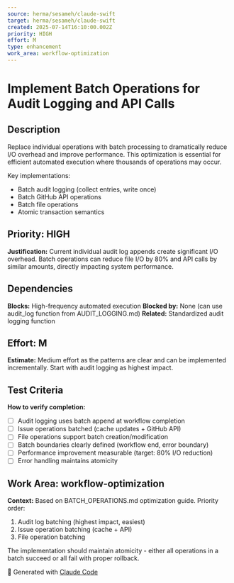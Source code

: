 ```yaml
---
source: herma/sesameh/claude-swift
target: herma/sesameh/claude-swift
created: 2025-07-14T16:10:00.002Z
priority: HIGH
effort: M
type: enhancement
work_area: workflow-optimization
---
```


# Implement Batch Operations for Audit Logging and API Calls

## Description
Replace individual operations with batch processing to dramatically reduce I/O overhead and improve performance. This optimization is essential for efficient automated execution where thousands of operations may occur.

Key implementations:
- Batch audit logging (collect entries, write once)
- Batch GitHub API operations
- Batch file operations
- Atomic transaction semantics

## Priority: HIGH
**Justification:** Current individual audit log appends create significant I/O overhead. Batch operations can reduce file I/O by 80% and API calls by similar amounts, directly impacting system performance.

## Dependencies
**Blocks:** High-frequency automated execution
**Blocked by:** None (can use audit_log function from AUDIT_LOGGING.md)
**Related:** Standardized audit logging function

## Effort: M
**Estimate:** Medium effort as the patterns are clear and can be implemented incrementally. Start with audit logging as highest impact.

## Test Criteria
**How to verify completion:**
- [ ] Audit logging uses batch append at workflow completion
- [ ] Issue operations batched (cache updates + GitHub API)
- [ ] File operations support batch creation/modification
- [ ] Batch boundaries clearly defined (workflow end, error boundary)
- [ ] Performance improvement measurable (target: 80% I/O reduction)
- [ ] Error handling maintains atomicity

## Work Area: workflow-optimization
**Context:** Based on BATCH_OPERATIONS.md optimization guide. Priority order:
1. Audit log batching (highest impact, easiest)
2. Issue operation batching (cache + API)
3. File operation batching

The implementation should maintain atomicity - either all operations in a batch succeed or all fail with proper rollback.

🤖 Generated with [Claude Code](https://claude.ai/code)